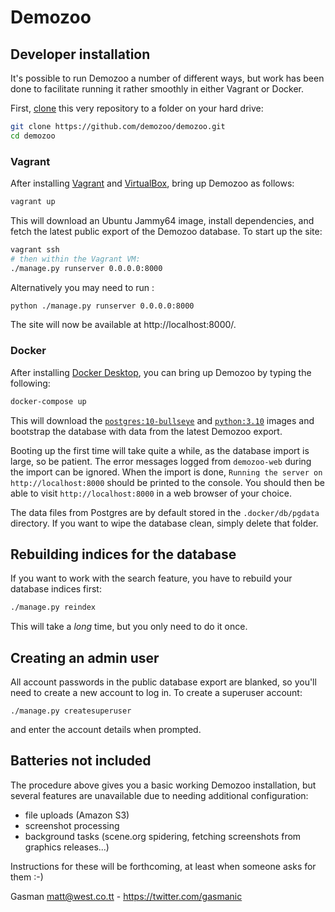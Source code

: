 # Demozoo

## Developer installation

It's possible to run Demozoo a number of different ways, but work has been done to facilitate running it rather smoothly in either Vagrant or Docker.

First, [clone](https://docs.github.com/en/github/creating-cloning-and-archiving-repositories/cloning-a-repository) this very repository to a folder on your hard drive:

```bash
git clone https://github.com/demozoo/demozoo.git
cd demozoo
```

### Vagrant

After installing [Vagrant](https://www.vagrantup.com/) and [VirtualBox](https://www.virtualbox.org/), bring up Demozoo as follows:

```bash
vagrant up
```

This will download an Ubuntu Jammy64 image, install dependencies, and fetch the latest public export of the Demozoo database. To start up the site:

```bash
vagrant ssh
# then within the Vagrant VM:
./manage.py runserver 0.0.0.0:8000
```

Alternatively you may need to run :

```bash
python ./manage.py runserver 0.0.0.0:8000
```
    
The site will now be available at http://localhost:8000/.

### Docker

After installing [Docker Desktop](https://www.docker.com/products/docker-desktop), you can bring up Demozoo by typing the following:

```bash
docker-compose up
```

This will download the [`postgres:10-bullseye`](https://hub.docker.com/layers/library/postgres/10-bullseye/images/sha256-597b873ddd348f68dc0633ff13e6cb02f9006c190267d781c25f2f31df1d4dc2) and [`python:3.10`](https://hub.docker.com/layers/library/python/3.10/images/sha256-1c26c25390307b64e8ff73e7edf34b4fbeac59d41da41c08da28dc316a721899?context=explore) images and bootstrap the database with data from the latest Demozoo export.

Booting up the first time will take quite a while, as the database import is large, so be patient. The error messages logged from `demozoo-web` during the import can be ignored. When the import is done, `Running the server on http://localhost:8000` should be printed to the console. You should then be able to visit `http://localhost:8000` in a web browser of your choice.

The data files from Postgres are by default stored in the `.docker/db/pgdata` directory. If you want to wipe the database clean, simply delete that folder.

## Rebuilding indices for the database

If you want to work with the search feature, you have to rebuild your database indices first:

```bash
./manage.py reindex
```

This will take a *long* time, but you only need to do it once.

## Creating an admin user

All account passwords in the public database export are blanked, so you'll need to create a new account to log in. To create a superuser account:

```shell
./manage.py createsuperuser
```

and enter the account details when prompted.

## Batteries not included

The procedure above gives you a basic working Demozoo installation, but several features are unavailable due to needing additional configuration:

* file uploads (Amazon S3)
* screenshot processing
* background tasks (scene.org spidering, fetching screenshots from graphics releases...)

Instructions for these will be forthcoming, at least when someone asks for them :-)

Gasman <matt@west.co.tt> - https://twitter.com/gasmanic
